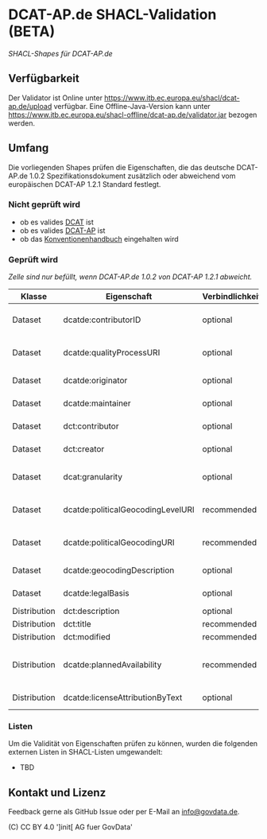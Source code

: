 # DCAT-AP.de SHACL-Validation (BETA)
*SHACL-Shapes für DCAT-AP.de*

## Verfügbarkeit
Der Validator ist Online unter https://www.itb.ec.europa.eu/shacl/dcat-ap.de/upload verfügbar.
Eine Offline-Java-Version kann unter https://www.itb.ec.europa.eu/shacl-offline/dcat-ap.de/validator.jar bezogen werden.

## Umfang
Die vorliegenden Shapes prüfen die Eigenschaften, die das deutsche DCAT-AP.de 1.0.2 Spezifikationsdokument zusätzlich oder abweichend vom europäischen DCAT-AP 1.2.1 Standard festlegt.

### Nicht geprüft wird
- ob es valides [DCAT](https://www.w3.org/TR/vocab-dcat/) ist
- ob es valides [DCAT-AP](https://github.com/SEMICeu/DCAT-AP) ist
- ob das [Konventionenhandbuch](https://www.dcat-ap.de/def/) eingehalten wird

### Geprüft wird
*Zelle sind nur befüllt, wenn DCAT-AP.de 1.0.2 von DCAT-AP 1.2.1 abweicht.*

Klasse  | Eigenschaft                       | Verbindlichkeit | Range         | Card. | Prüfung : SHAPE
--------|-----------------------------------|-----------------|---------------|-------|----------
Dataset | dcatde:contributorID              | optional        | rdfs:Resource | 0..n  | Dataset_Spec_contributorID_1, Dataset_Spec_contributorID_2, Dataset_Spec_contributorID_3
Dataset | dcatde:qualityProcessURI          | optional        | rdfs:Resource | 0..1  | Dataset_Spec_qualityProcessURI_1, Dataset_Spec_qualityProcessURI_2, Dataset_Spec_qualityProcessURI_3
Dataset | dcatde:originator                 | optional        | foaf:Agent    | 0..n  | Dataset_Spec_originator_1, Dataset_Spec_originator_2
Dataset | dcatde:maintainer                 | optional        | foaf:Agent    | 0..n  | Dataset_Spec_maintainer_1, Dataset_Spec_maintainer_2
Dataset | dct:contributor                   | optional        | foaf:Agent    | 0..n  | Dataset_Spec_contributor_1, Dataset_Spec_contributor_2
Dataset | dct:creator                       | optional        | foaf:Agent    | 0..n  | Dataset_Spec_creator_1, Dataset_Spec_creator_2
Dataset | dcat:granularity                  | optional        | skos:Concept  | 0..1  | Dataset_Spec_granularity_1, Dataset_Spec_granularity_2, Dataset_Spec_granularity_3
Dataset | dcatde:politicalGeocodingLevelURI | recommended     | rdfs:Resource | 0..n  | Dataset_Spec_politicalGeocodingLevelURI_1, Dataset_Spec_politicalGeocodingLevelURI_2, Dataset_Spec_politicalGeocodingLevelURI_3
Dataset | dcatde:politicalGeocodingURI      | recommended     | rdfs:Resource | 0..n  | Dataset_Spec_politicalGeocodingURI_1, Dataset_Spec_politicalGeocodingURI_2, Dataset_Spec_politicalGeocodingURI_3
Dataset | dcatde:geocodingDescription       | optional        | rdfs:Literal  | 0..n  | Dataset_Spec_geocodingDescription_1, Dataset_Spec_geocodingDescription_2
Dataset | dcatde:legalBasis                 | optional        | rdfs:Literal  | 0..n  | Dataset_Spec_legalBasis_1, Dataset_Spec_legalBasis_2
Distribution | dct:description                 | optional     |               |       | Distribution_Spec_dct_description_1
Distribution | dct:title                       | recommended  |               |       | Distribution_Spec_dct_title_1
Distribution | dct:modified                    | recommended  |               |       | Distribution_Spec_dct_modified_1
Distribution | dcatde:plannedAvailability      | recommended  | rdfs:Resource | 0..1  | Distribution_Spec_plannedAvailability_1, Distribution_Spec_plannedAvailability_2, Distribution_Spec_plannedAvailability_3, Distribution_Spec_plannedAvailability_4
Distribution | dcatde:licenseAttributionByText | optional     | rdfs:Literal  | 0..n  | Distribution_Spec_licenseAttributionByText_1, Distribution_Spec_licenseAttributionByText_2

### Listen
Um die Validität von Eigenschaften prüfen zu können, wurden die folgenden externen Listen in SHACL-Listen umgewandelt:
- TBD

## Kontakt und Lizenz
Feedback gerne als GitHub Issue oder per E-Mail an info@govdata.de.

(C) CC BY 4.0 ']init[ AG fuer GovData'
